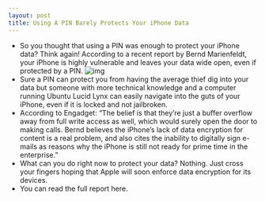 ```yaml
---
layout: post
title: Using A PIN Barely Protects Your iPhone Data
---
```

* So you thought that using a PIN was enough to protect your iPhone data? Think again! According to a recent report by Bernd Marienfeldt, your iPhone is highly vulnerable and leaves your data wide open, even if protected by a PIN.
![img](http://media.idownloadblog.com/wp-content/uploads/2010/05/iphone-data-safe.jpg)
* Sure a PIN can protect you from having the average thief dig into your data but someone with more technical knowledge and a computer running Ubuntu Lucid Lynx can easily navigate into the guts of your iPhone, even if it is locked and not jailbroken.
* According to Engadget: “The belief is that they’re just a buffer overflow away from full write access as well, which would surely open the door to making calls. Bernd believes the iPhone’s lack of data encryption for content is a real problem, and also cites the inability to digitally sign e-mails as reasons why the iPhone is still not ready for prime time in the enterprise.”
* What can you do right now to protect your data? Nothing. Just cross your fingers hoping that Apple will soon enforce data encryption for its devices.
* You can read the full report here.

